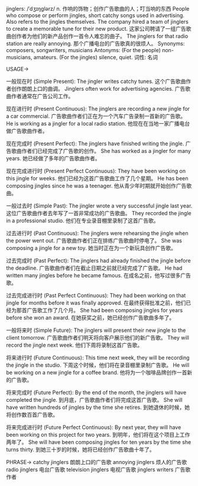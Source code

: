 jinglers: /ˈdʒɪŋɡlərz/
n.
作响的饰物；创作广告歌曲的人；叮当响的东西
People who compose or perform jingles, short catchy songs used in advertising.  Also refers to the jingles themselves.
The company hired a team of jinglers to create a memorable tune for their new product. 这家公司聘请了一组广告歌曲创作者为他们的新产品创作一首令人难忘的曲子。
The jinglers for that radio station are really annoying.  那个广播电台的广告歌真的很烦人。
Synonyms:  composers, songwriters, musicians
Antonyms:  (For the people) non-musicians, amateurs. (For the jingles)  silence, quiet.
词性: 名词


USAGE->

一般现在时 (Simple Present):
The jingler writes catchy tunes.  这个广告歌曲作者创作朗朗上口的曲调。
Jinglers often work for advertising agencies. 广告歌曲作者通常在广告公司工作。

现在进行时 (Present Continuous):
The jinglers are recording a new jingle for a car commercial. 广告歌曲作者们正在为一个汽车广告录制一首新的广告歌。
He is working as a jingler for a local radio station. 他现在在当地一家广播电台做广告歌曲作者。

现在完成时 (Present Perfect):
The jinglers have finished writing the jingle. 广告歌曲作者们已经完成了广告歌的创作。
She has worked as a jingler for many years. 她已经做了多年的广告歌曲作者。

现在完成进行时 (Present Perfect Continuous):
They have been working on this jingle for weeks. 他们已经为这首广告歌曲工作了几个星期。
He has been composing jingles since he was a teenager. 他从青少年时期就开始创作广告歌曲。

一般过去时 (Simple Past):
The jingler wrote a very successful jingle last year.  这位广告歌曲作者去年写了一首非常成功的广告歌曲。
They recorded the jingle in a professional studio. 他们在专业录音棚里录制了这首广告歌。

过去进行时 (Past Continuous):
The jinglers were rehearsing the jingle when the power went out.  广告歌曲作者们正在排练广告歌曲时停电了。
She was composing a jingle for a new toy. 她当时正在为一个新玩具创作广告歌。

过去完成时 (Past Perfect):
The jinglers had already finished the jingle before the deadline.  广告歌曲作者们在截止日期之前就已经完成了广告歌。
He had written many jingles before he became famous. 在成名之前，他写过很多广告歌。

过去完成进行时 (Past Perfect Continuous):
They had been working on that jingle for months before it was finally approved.  在最终获得批准之前，他们已经为那首广告歌工作了几个月。
She had been composing jingles for years before she won an award.  在她获奖之前，她已经创作广告歌曲多年了。

一般将来时 (Simple Future):
The jinglers will present their new jingle to the client tomorrow. 广告歌曲作者们明天将向客户展示他们的新广告歌。
They will record the jingle next week. 他们下周将录制这首广告歌。

将来进行时 (Future Continuous):
This time next week, they will be recording the jingle in the studio.  下周这个时候，他们将在录音棚里录制广告歌。
He will be working on a new jingle for a coffee brand. 他将为一个咖啡品牌创作一首新的广告歌。

将来完成时 (Future Perfect):
By the end of the month, the jinglers will have completed the jingle. 到月底，广告歌曲作者们将完成这首广告歌。
She will have written hundreds of jingles by the time she retires. 到她退休的时候，她将创作数百首广告歌。

将来完成进行时 (Future Perfect Continuous):
By next year, they will have been working on this project for two years. 到明年，他们将在这个项目上工作两年了。
She will have been composing jingles for ten years by the time she turns thirty. 到她三十岁的时候，她将已经创作广告歌曲十年了。

PHRASE->
catchy jinglers  朗朗上口的广告歌
annoying jinglers 烦人的广告歌
radio jinglers 电台广告歌
television jinglers 电视广告歌
jinglers writers 广告歌作者
